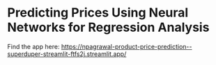 # Predicting Prices Using Neural Networks for Regression Analysis
Find the app here: https://npagrawal-product-price-prediction--superduper-streamlit-ftfs2j.streamlit.app/
